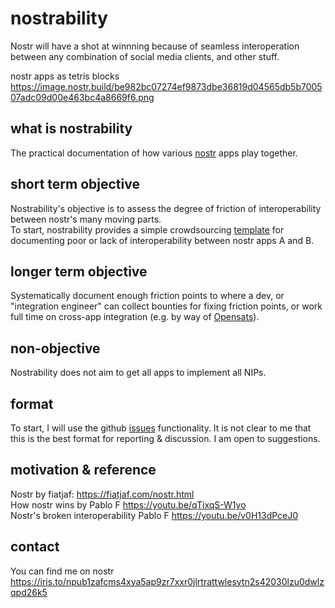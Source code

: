# nostrability

Nostr will have a shot at winnning because of seamless interoperation between any combination of social media clients, and other stuff.

nostr apps as tetris blocks
https://image.nostr.build/be982bc07274ef9873dbe36819d04565db5b700507adc09d00e463bc4a8669f6.png


## what is nostrability
The practical documentation of how various [nostr](https://github.com/nostr-protocol) apps play together.

## short term objective
Nostrability's objective is to assess the degree of friction of interoperability between nostr's many moving parts. \
To start, nostrability provides a simple crowdsourcing [template](https://github.com/alltheseas/nostrability/issues) for documenting poor or lack of interoperability between nostr apps A and B.

## longer term objective
Systematically document enough friction points to where a dev, or "integration engineer" can collect bounties for fixing friction points, or work full time on cross-app integration (e.g. by way of [Opensats](https://opensats.org)).

## non-objective
Nostrability does not aim to get all apps to implement all NIPs.

## format
To start, I will use the github [issues](https://github.com/alltheseas/nostrability/issues) functionality. It is not clear to me that this is the best format for reporting & discussion. I am open to suggestions.

## motivation & reference
Nostr by fiatjaf: https://fiatjaf.com/nostr.html \
How nostr wins by Pablo F https://youtu.be/qTixqS-W1yo \
Nostr's broken interoperability Pablo F https://youtu.be/v0H13dPceJ0 

## contact
You can find me on nostr https://iris.to/npub1zafcms4xya5ap9zr7xxr0jlrtrattwlesytn2s42030lzu0dwlzqpd26k5
